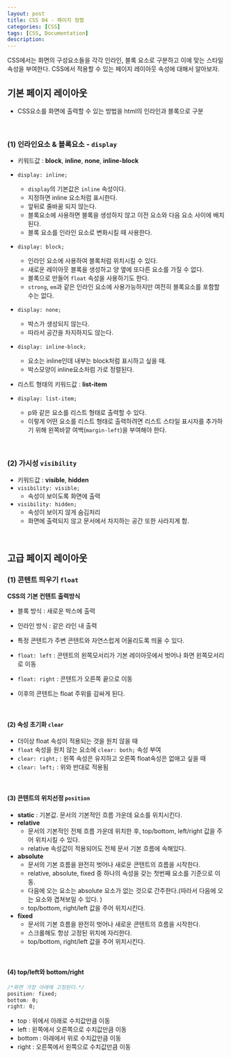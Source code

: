 ```yaml
---
layout: post
title: CSS 04 - 페이지 정렬
categories: [CSS]
tags: [CSS, Documentation]
description:
---
```


CSS에서는 화면의 구성요소들을 각각 인라인, 블록 요소로 구분하고 이에 맞는 스타일 속성을 부여한다. CSS에서 적용할 수 있는 페이지 레이아웃 속성에 대해서 알아보자.

## 기본 페이지 레이아웃

- CSS요소를 화면에 출력할 수 있는 방법을 html의 인라인과 블록으로 구분

<br>

### (1) 인라인요소 & 블록요소 - `display`

- 키워드값 : **block**, **inline**, **none**, **inline-block**
- `display: inline;`
	- `display`의 기본값은 `inline` 속성이다.
	- 지정하면 inline 요소처럼 표시한다.
	- 앞뒤로 줄바꿈 되지 않는다.
	- 블록요소에 사용하면 블록을 생성하지 않고 이전 요소와 다음 요소 사이에 배치된다.
	- 블록 요소를 인라인 요소로 변화시킬 때 사용한다.

- `display: block;`
	- 인라인 요소에 사용하여 블록처럼 위치시킬 수 있다.
	- 새로운 레이아웃 블록을 생성하고 양 옆에 또다른 요소를 가질 수 없다.
	- 블록으로 만들어 `float` 속성을 사용하기도 한다.  
	- `strong`, `em`과 같은 인라인 요소에 사용가능하지만 여전히 블록요소를 포함할 수는 없다.

- `display: none;`
	- 박스가 생성되지 않는다.
	- 따라서 공간을 차지하지도 않는다.

- `display: inline-block;`
	- 요소는 inline인데 내부는 block처럼 표시하고 싶을 때.
	- 박스모양이 inline요소처럼 가로 정렬된다.


- 리스트 형태의 키워드값 : **list-item**
- `display: list-item;`
	- p와 같은 요소를 리스트 형태로 출력할 수 있다.
	- 이렇게 어떤 요소를 리스트 형태로 출력하려면 리스트 스타일 표시자를 추가하기 위해 왼쪽바깥 여백(`margin-left`)을 부여해야 한다.

<br>

### (2) 가시성 `visibility`

- 키워드값 : **visible**, **hidden**
- `visibility: visible;`
	- 속성이 보이도록 화면에 출력
- `visibility: hidden;`
	- 속성이 보이지 않게 숨김처리
	- 화면에 출력되지 않고 문서에서 차지하는 공간 또한 사라지게 함.

<br>

## 고급 페이지 레이아웃

### (1) 콘텐트 띄우기 `float`

**CSS의 기본 컨텐트 출력방식**

- 블록 방식 : 새로운 박스에 출력
- 인라인 방식 : 같은 라인 내 출력

- 특정 콘텐트가 주변 콘텐트와 자연스럽게 어울리도록 띄울 수 있다.
- `float: left` : 콘텐트의 왼쪽모서리가 기본 레이아웃에서 벗어나 화면 왼쪽모서리로 이동
- `float: right` : 콘텐트가 오른쪽 끝으로 이동
- 이후의 콘텐트는 float 주위를 감싸게 된다.

<br>

#### (2) 속성 초기화 `clear`

- 더이상 float 속성이 적용되는 것을 원치 않을 때
- `float` 속성을 원치 않는 요소에 `clear: both;` 속성 부여
- `clear: right;` : 왼쪽 속성은 유지하고 오른쪽 float속성은 없애고 싶을 때
- `clear: left;` : 위와 반대로 적용됨

<br>

#### (3) 콘텐트의 위치선정 `position`

- **static** : 기본값. 문서의 기본적인 흐름 가운데 요소를 위치시킨다.
- **relative**
	-  문서의 기본적인 전체 흐름 가운데 위치한 후, top/bottom, left/right 값을 주어 위치시킬 수 있다.
	-  relative 속성값이 적용되어도 전체 문서 기본 흐름에 속해있다.
- **absolute**
	- 문서의 기본 흐름을 완전히 벗어나 새로운 콘텐트의 흐름을 시작한다.
	- relative, absolute, fixed 중 하나의 속성을 갖는 첫번째 요소를 기준으로 이동.
	- 다음에 오는 요소는 absolute 요소가 없는 것으로 간주한다.(따라서 다음에 오는 요소와 겹쳐보일 수 있다. )
	- top/bottom, right/left 값을 주어 위치시킨다.
- **fixed**
	- 문서의 기본 흐름을 완전히 벗어나 새로운 콘텐트의 흐름을 시작한다.
	- 스크롤해도 항상 고정된 위치에 자리한다.
	- top/bottom, right/left 값을 주어 위치시킨다.

<br>

#### (4) top/left와 bottom/right

```css
/*화면 가장 아래에 고정된다.*/
position: fixed;
bottom: 0;
right: 0;
```

- top : 위에서 아래로 수치값만큼 이동
- left : 왼쪽에서 오른쪽으로 수치값만큼 이동
- bottom : 아래에서 위로 수치값만큼 이동
- right : 오른쪽에서 왼쪽으로 수치값만큼 이동
